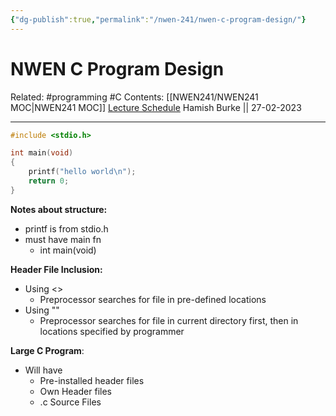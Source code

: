 ```yaml
---
{"dg-publish":true,"permalink":"/nwen-241/nwen-c-program-design/"}
---
```



# NWEN C Program Design

Related: #programming #C 
Contents: [[NWEN241/NWEN241 MOC\|NWEN241 MOC]]
[Lecture Schedule](https://ecs.wgtn.ac.nz/Courses/NWEN241_2023T1/LectureSchedule)
Hamish Burke || 27-02-2023
***

```C
#include <stdio.h>

int main(void)
{
	printf("hello world\n");
	return 0;
}
```

**Notes about structure:**
- printf is from stdio.h
- must have main fn
	- int main(void)

**Header File Inclusion:**
- Using <>
	- Preprocessor searches for file in pre-defined locations
- Using ""
	- Preprocessor searches for file in current directory first, then in locations specified by programmer

**Large C Program**:
- Will have
	- Pre-installed header files
	- Own Header files
	- .c Source Files
